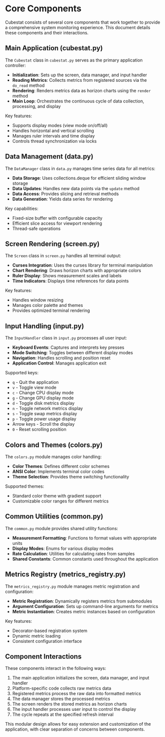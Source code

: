 # Core Components

Cubestat consists of several core components that work together to provide a comprehensive system monitoring experience. This document details these components and their interactions.

## Main Application (cubestat.py)

The `Cubestat` class in `cubestat.py` serves as the primary application controller:

- **Initialization**: Sets up the screen, data manager, and input handler
- **Reading Metrics**: Collects metrics from registered sources via the `do_read` method
- **Rendering**: Renders metrics data as horizon charts using the `render` method
- **Main Loop**: Orchestrates the continuous cycle of data collection, processing, and display

Key features:
- Supports display modes (view mode on/off/all)
- Handles horizontal and vertical scrolling
- Manages ruler intervals and time display
- Controls thread synchronization via locks

## Data Management (data.py)

The `DataManager` class in `data.py` manages time series data for all metrics:

- **Data Storage**: Uses collections.deque for efficient sliding window storage
- **Data Updates**: Handles new data points via the `update` method
- **Data Access**: Provides slicing and retrieval methods
- **Data Generation**: Yields data series for rendering

Key capabilities:
- Fixed-size buffer with configurable capacity
- Efficient slice access for viewport rendering
- Thread-safe operations

## Screen Rendering (screen.py)

The `Screen` class in `screen.py` handles all terminal output:

- **Curses Integration**: Uses the curses library for terminal manipulation
- **Chart Rendering**: Draws horizon charts with appropriate colors
- **Ruler Display**: Shows measurement scales and labels
- **Time Indicators**: Displays time references for data points

Key features:
- Handles window resizing
- Manages color palette and themes
- Provides optimized terminal rendering

## Input Handling (input.py)

The `InputHandler` class in `input.py` processes all user input:

- **Keyboard Events**: Captures and interprets key presses
- **Mode Switching**: Toggles between different display modes
- **Navigation**: Handles scrolling and position reset
- **Application Control**: Manages application exit

Supported keys:
- `q` - Quit the application
- `v` - Toggle view mode
- `c` - Change CPU display mode
- `g` - Change GPU display mode
- `d` - Toggle disk metrics display
- `n` - Toggle network metrics display
- `s` - Toggle swap metrics display
- `p` - Toggle power usage display
- Arrow keys - Scroll the display
- `0` - Reset scrolling position

## Colors and Themes (colors.py)

The `colors.py` module manages color handling:

- **Color Themes**: Defines different color schemes
- **ANSI Color**: Implements terminal color codes
- **Theme Selection**: Provides theme switching functionality

Supported themes:
- Standard color theme with gradient support
- Customizable color ranges for different metrics

## Common Utilities (common.py)

The `common.py` module provides shared utility functions:

- **Measurement Formatting**: Functions to format values with appropriate units
- **Display Modes**: Enums for various display modes
- **Rate Calculation**: Utilities for calculating rates from samples
- **Shared Constants**: Common constants used throughout the application

## Metrics Registry (metrics_registry.py)

The `metrics_registry.py` module manages metric registration and configuration:

- **Metric Registration**: Dynamically registers metrics from submodules
- **Argument Configuration**: Sets up command-line arguments for metrics
- **Metric Instantiation**: Creates metric instances based on configuration

Key features:
- Decorator-based registration system
- Dynamic metric loading
- Consistent configuration interface

## Component Interactions

These components interact in the following ways:

1. The main application initializes the screen, data manager, and input handler
2. Platform-specific code collects raw metrics data
3. Registered metrics process the raw data into formatted metrics
4. The data manager stores the processed metrics
5. The screen renders the stored metrics as horizon charts
6. The input handler processes user input to control the display
7. The cycle repeats at the specified refresh interval

This modular design allows for easy extension and customization of the application, with clear separation of concerns between components.